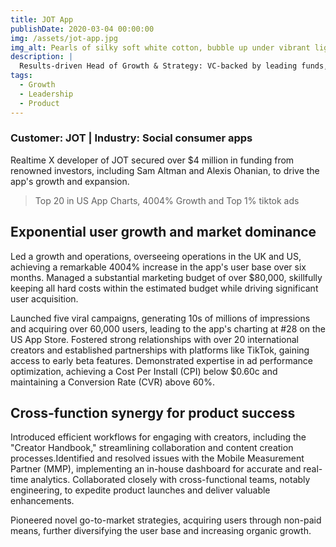 ```yaml
---
title: JOT App
publishDate: 2020-03-04 00:00:00
img: /assets/jot-app.jpg
img_alt: Pearls of silky soft white cotton, bubble up under vibrant lighting
description: |
  Results-driven Head of Growth & Strategy: VC-backed by leading funds, executed viral campaigns, and achieved exponential user growth.
tags:
  - Growth
  - Leadership
  - Product
---
```

### Customer: JOT | Industry: Social consumer apps  
 
Realtime X developer of JOT secured over $4 million in funding from renowned investors, including Sam Altman and Alexis Ohanian, to drive the app's growth and expansion.

>Top 20 in US App Charts, 4004% Growth and Top 1% tiktok ads

## Exponential user growth and market dominance

Led a growth and operations, overseeing operations in the UK and US, achieving a remarkable 4004% increase in the app's user base over six months. Managed a substantial marketing budget of over $80,000, skillfully keeping all hard costs within the estimated budget while driving significant user acquisition.

Launched five viral campaigns, generating 10s of millions of impressions and acquiring over 60,000 users, leading to the app's charting at #28 on the US App Store. Fostered strong relationships with over 20 international creators and established partnerships with platforms like TikTok, gaining access to early beta features.
Demonstrated expertise in ad performance optimization, achieving a Cost Per Install (CPI) below $0.60c and maintaining a Conversion Rate (CVR) above 60%.

## Cross-function synergy for product success 

Introduced efficient workflows for engaging with creators, including the "Creator Handbook," streamlining collaboration and content creation processes.Identified and resolved issues with the Mobile Measurement Partner (MMP), implementing an in-house dashboard for accurate and real-time analytics.
Collaborated closely with cross-functional teams, notably engineering, to expedite product launches and deliver valuable enhancements.

Pioneered novel go-to-market strategies, acquiring users through non-paid means, further diversifying the user base and increasing organic growth.


